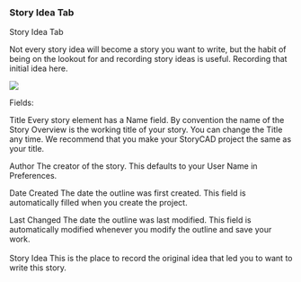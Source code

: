 ### Story Idea Tab ###
Story Idea Tab <br/>

Not every story idea will become a story you want to write, but the habit of being on the lookout for and recording story ideas is useful.  Recording that initial idea here. <br/>

![](Overview-Story-Idea-Tab.png)

Fields: <br/>

Title			     		Every story element has a Name field. By convention the name of the Story Overview is the working title of your story. You can change the Title any time. We recommend that you make your StoryCAD project the same as your title.  <br/>

Author					The creator of the story. This defaults to your User Name in Preferences. <br/>

Date Created			The date the outline was first created.  This field is automatically filled when you create the project.		 <br/>

Last Changed			The date the outline was last modified. This field is automatically modified whenever you modify the outline and save your work. <br/>
	 <br/>
Story Idea				This is the place to record the original idea that led you to want to write this story.	 <br/>





